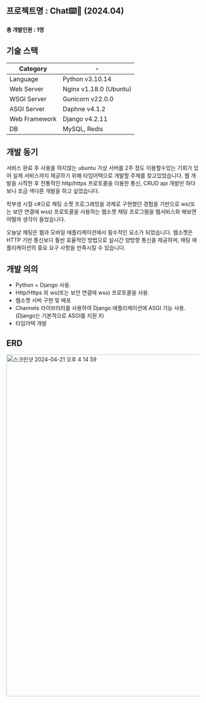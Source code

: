 ## 프로젝트명 : Chat⌨️💬 (2024.04)

**총 개발인원 : 1명**

## 기술 스택

|Category| - |
| --- | --- |
|Language|Python v3.10.14|
|Web Server|Nginx v1.18.0 (Ubuntu)|
|WSGI Server|Gunicorn v22.0.0|
|ASGI Server|Daphne v4.1.2|
|Web Framework|Django v4.2.11|
|DB|MySQL, Redis|

## 개발 동기
서비스 완료 후 사용을 하지않는 ubuntu 가상 서버를 2주 정도 이용할수있는 기회가 있어 실제 서비스까지 제공하기 위해 타임어택으로 개발할 주제를 찾고있었습니다. 웹 개발을 시작한 후 전통적인 http/https 프로토콜을 이용한 통신, CRUD api 개발만 하다보니 조금 색다른 개발을 하고 싶었습니다. 

학부생 시절 c#으로 채팅 소켓 프로그래밍을 과제로 구현했던 경험을 기반으로 ws(또는 보안 연결에 wss) 프로토콜을 사용하는 웹소켓 채팅 프로그램을 웹서비스화 해보면 어떨까 생각이 들었습니다.

오늘날 채팅은 웹과 모바일 애플리케이션에서 필수적인 요소가 되었습니다. 웹소켓은 HTTP 기반 통신보다 훨씬 효율적인 방법으로 실시간 양방향 통신을 제공하며, 채팅 애플리케이션의 중요 요구 사항을 만족시킬 수 있습니다.

## 개발 의의
 * Python + Django 사용.
 * Http/Https 외 ws(또는 보안 연결에 wss) 프로토콜을 사용.
 * 웹소켓 서버 구현 및 배포
 * Channels 라이브러리를 사용하여 Django 애플리케이션에 ASGI 기능 사용. (Django는 기본적으로 ASGI를 지원 X)
 * 타임어택 개발

## ERD

<img width="891" alt="스크린샷 2024-04-21 오후 4 14 59" src="https://github.com/qudwn1114/django-chat/assets/39257040/242be141-8e6f-49bf-8aa7-484ace5e4ea0">
